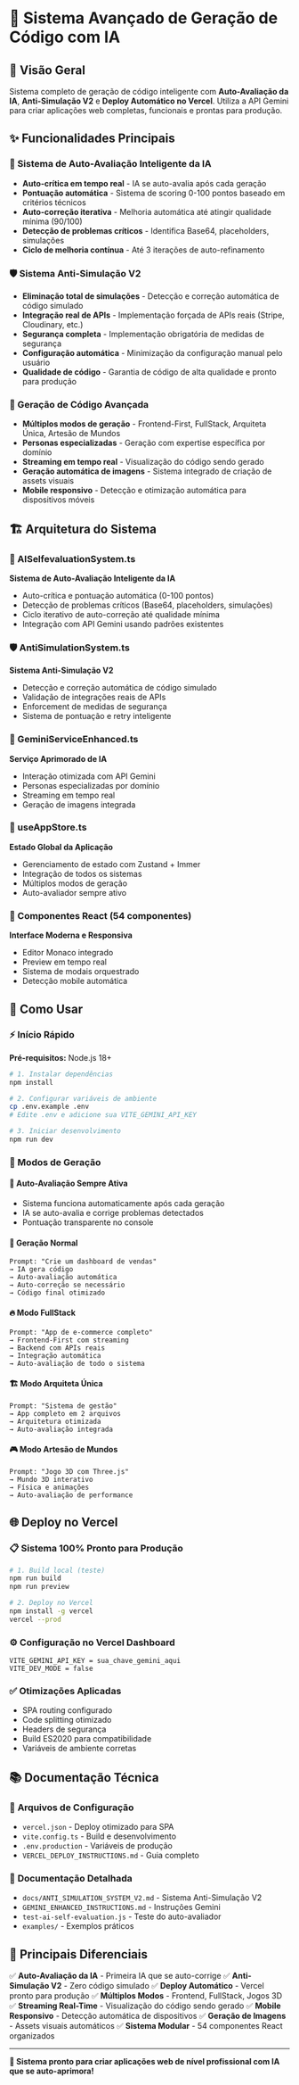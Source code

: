 # 🚀 Sistema Avançado de Geração de Código com IA

## 🎯 Visão Geral

Sistema completo de geração de código inteligente com **Auto-Avaliação da IA**, **Anti-Simulação V2** e **Deploy Automático no Vercel**. Utiliza a API Gemini para criar aplicações web completas, funcionais e prontas para produção.

## ✨ Funcionalidades Principais

### 🧠 Sistema de Auto-Avaliação Inteligente da IA
- **Auto-crítica em tempo real** - IA se auto-avalia após cada geração
- **Pontuação automática** - Sistema de scoring 0-100 pontos baseado em critérios técnicos
- **Auto-correção iterativa** - Melhoria automática até atingir qualidade mínima (90/100)
- **Detecção de problemas críticos** - Identifica Base64, placeholders, simulações
- **Ciclo de melhoria contínua** - Até 3 iterações de auto-refinamento

### 🛡️ Sistema Anti-Simulação V2
- **Eliminação total de simulações** - Detecção e correção automática de código simulado
- **Integração real de APIs** - Implementação forçada de APIs reais (Stripe, Cloudinary, etc.)
- **Segurança completa** - Implementação obrigatória de medidas de segurança
- **Configuração automática** - Minimização da configuração manual pelo usuário
- **Qualidade de código** - Garantia de código de alta qualidade e pronto para produção

### 🎨 Geração de Código Avançada
- **Múltiplos modos de geração** - Frontend-First, FullStack, Arquiteta Única, Artesão de Mundos
- **Personas especializadas** - Geração com expertise específica por domínio
- **Streaming em tempo real** - Visualização do código sendo gerado
- **Geração automática de imagens** - Sistema integrado de criação de assets visuais
- **Mobile responsivo** - Detecção e otimização automática para dispositivos móveis

## 🏗️ Arquitetura do Sistema

### 🧠 AISelfevaluationSystem.ts
**Sistema de Auto-Avaliação Inteligente da IA**
- Auto-crítica e pontuação automática (0-100 pontos)
- Detecção de problemas críticos (Base64, placeholders, simulações)
- Ciclo iterativo de auto-correção até qualidade mínima
- Integração com API Gemini usando padrões existentes

### 🛡️ AntiSimulationSystem.ts
**Sistema Anti-Simulação V2**
- Detecção e correção automática de código simulado
- Validação de integrações reais de APIs
- Enforcement de medidas de segurança
- Sistema de pontuação e retry inteligente

### 🎨 GeminiServiceEnhanced.ts
**Serviço Aprimorado de IA**
- Interação otimizada com API Gemini
- Personas especializadas por domínio
- Streaming em tempo real
- Geração de imagens integrada

### 📱 useAppStore.ts
**Estado Global da Aplicação**
- Gerenciamento de estado com Zustand + Immer
- Integração de todos os sistemas
- Múltiplos modos de geração
- Auto-avaliador sempre ativo

### 🎯 Componentes React (54 componentes)
**Interface Moderna e Responsiva**
- Editor Monaco integrado
- Preview em tempo real
- Sistema de modais orquestrado
- Detecção mobile automática

## 🚀 Como Usar

### ⚡ Início Rápido

**Pré-requisitos:** Node.js 18+

```bash
# 1. Instalar dependências
npm install

# 2. Configurar variáveis de ambiente
cp .env.example .env
# Edite .env e adicione sua VITE_GEMINI_API_KEY

# 3. Iniciar desenvolvimento
npm run dev
```

### 🎯 Modos de Geração

#### 🧠 **Auto-Avaliação Sempre Ativa**
- Sistema funciona automaticamente após cada geração
- IA se auto-avalia e corrige problemas detectados
- Pontuação transparente no console

#### 🎨 **Geração Normal**
```
Prompt: "Crie um dashboard de vendas"
→ IA gera código
→ Auto-avaliação automática
→ Auto-correção se necessário
→ Código final otimizado
```

#### 🔥 **Modo FullStack**
```
Prompt: "App de e-commerce completo"
→ Frontend-First com streaming
→ Backend com APIs reais
→ Integração automática
→ Auto-avaliação de todo o sistema
```

#### 🏗️ **Modo Arquiteta Única**
```
Prompt: "Sistema de gestão"
→ App completo em 2 arquivos
→ Arquitetura otimizada
→ Auto-avaliação integrada
```

#### 🎮 **Modo Artesão de Mundos**
```
Prompt: "Jogo 3D com Three.js"
→ Mundo 3D interativo
→ Física e animações
→ Auto-avaliação de performance
```

## 🌐 Deploy no Vercel

### 📋 **Sistema 100% Pronto para Produção**

```bash
# 1. Build local (teste)
npm run build
npm run preview

# 2. Deploy no Vercel
npm install -g vercel
vercel --prod
```

### ⚙️ **Configuração no Vercel Dashboard**
```
VITE_GEMINI_API_KEY = sua_chave_gemini_aqui
VITE_DEV_MODE = false
```

### ✅ **Otimizações Aplicadas**
- SPA routing configurado
- Code splitting otimizado
- Headers de segurança
- Build ES2020 para compatibilidade
- Variáveis de ambiente corretas

## 📚 Documentação Técnica

### 🔧 **Arquivos de Configuração**
- `vercel.json` - Deploy otimizado para SPA
- `vite.config.ts` - Build e desenvolvimento
- `.env.production` - Variáveis de produção
- `VERCEL_DEPLOY_INSTRUCTIONS.md` - Guia completo

### 📖 **Documentação Detalhada**
- `docs/ANTI_SIMULATION_SYSTEM_V2.md` - Sistema Anti-Simulação V2
- `GEMINI_ENHANCED_INSTRUCTIONS.md` - Instruções Gemini
- `test-ai-self-evaluation.js` - Teste do auto-avaliador
- `examples/` - Exemplos práticos

## 🎯 **Principais Diferenciais**

✅ **Auto-Avaliação da IA** - Primeira IA que se auto-corrige
✅ **Anti-Simulação V2** - Zero código simulado
✅ **Deploy Automático** - Vercel pronto para produção
✅ **Múltiplos Modos** - Frontend, FullStack, Jogos 3D
✅ **Streaming Real-Time** - Visualização do código sendo gerado
✅ **Mobile Responsivo** - Detecção automática de dispositivos
✅ **Geração de Imagens** - Assets visuais automáticos
✅ **Sistema Modular** - 54 componentes React organizados

---

**🚀 Sistema pronto para criar aplicações web de nível profissional com IA que se auto-aprimora!**
